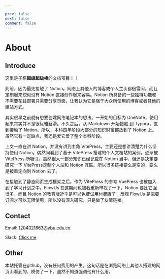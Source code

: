 ```yaml
---

prev: false
next: false
comment: false
---
```

# About

## Introduce
这里是子棋**超级超级棒**的文档项目！！

此前，因为最先接触了 Notion。网络上其他人的博客或个人主页都很雷同，而且定制起来貌似没有 Notion 直接创作起来容易。Notion 所具备的一些独特功能和不需要花钱部署只需要分享页面，让我认为它是强于大众所使用的博客或者其他的建站方式。

其实很早之前就有想要创建网络笔记本的想法。一开始的目标为 OneNote，使用起来其实并不是很优雅丝滑。不久之后，从 Markdown 开始接触
到 Typora，直到接触了 Notion。所以，本科四年阶段大部分的知识财富都放到了 Notion 上。虽然它有一定缺点，我还是爱它爱了整个本科阶段。

上文一直在讲 Notion，并没有讲到主角 VitePress，主要还是想讲清楚为什么坚持使用 Notion。偶然间看到了基于 VitePress 搭建的个人文档站的案例，逐渐被 VitePress 所吸引。虽然很大一部分知识已经记载在 Notion 当中，但还是决定要研究一下 VitePress定制个人站和 Notion 互联。所以很多链接要么是空的，要么是被重定向到 Notion 去了。

在接触到了静态网页生成框架之后，作为 VitePress 的参考 VuePress 也被加入到了学习计划之中。FlowUs 在这期间也被我重新审视了一下，Notion 要比它强很多，而且 Notion 的教育版近乎是可以免费试用付费版了，反观 FlowUs 是需要订阅才可以无限使用，所以没有深入研究，只是做了友情链接。
## Contact
Email: 1204021663@ybu.edu.cn

Slack: [Click me](https://slack.com/huddle/C03U13EH1B9)
## Other
本站托管在github，没有任何费用的产生。这句话是在浏览网络上其他人搭建的网页山看到的，模仿了一下。虽然不知道强调他有什么用。